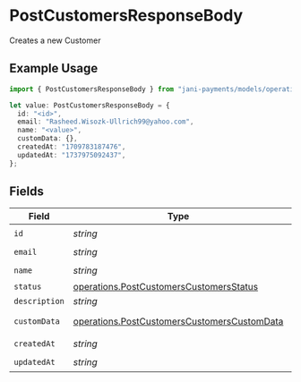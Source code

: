 # PostCustomersResponseBody

Creates a new Customer

## Example Usage

```typescript
import { PostCustomersResponseBody } from "jani-payments/models/operations";

let value: PostCustomersResponseBody = {
  id: "<id>",
  email: "Rasheed.Wisozk-Ullrich99@yahoo.com",
  name: "<value>",
  customData: {},
  createdAt: "1709783187476",
  updatedAt: "1737975092437",
};
```

## Fields

| Field                                                                                                      | Type                                                                                                       | Required                                                                                                   | Description                                                                                                |
| ---------------------------------------------------------------------------------------------------------- | ---------------------------------------------------------------------------------------------------------- | ---------------------------------------------------------------------------------------------------------- | ---------------------------------------------------------------------------------------------------------- |
| `id`                                                                                                       | *string*                                                                                                   | :heavy_check_mark:                                                                                         | N/A                                                                                                        |
| `email`                                                                                                    | *string*                                                                                                   | :heavy_check_mark:                                                                                         | N/A                                                                                                        |
| `name`                                                                                                     | *string*                                                                                                   | :heavy_check_mark:                                                                                         | N/A                                                                                                        |
| `status`                                                                                                   | [operations.PostCustomersCustomersStatus](../../models/operations/postcustomerscustomersstatus.md)         | :heavy_minus_sign:                                                                                         | N/A                                                                                                        |
| `description`                                                                                              | *string*                                                                                                   | :heavy_minus_sign:                                                                                         | N/A                                                                                                        |
| `customData`                                                                                               | [operations.PostCustomersCustomersCustomData](../../models/operations/postcustomerscustomerscustomdata.md) | :heavy_check_mark:                                                                                         | Any valid JSON value                                                                                       |
| `createdAt`                                                                                                | *string*                                                                                                   | :heavy_check_mark:                                                                                         | N/A                                                                                                        |
| `updatedAt`                                                                                                | *string*                                                                                                   | :heavy_check_mark:                                                                                         | N/A                                                                                                        |